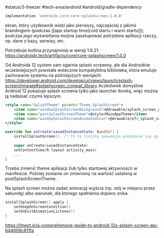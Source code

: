#status/3-freezer
#tech-area/android
#android/gradle-dependency 

```groovy
implementation 'androidx.core:core-splashscreen:1.0.0'
```

ekran, który użytkownik widzi jako pierwszy, najczęściej z jakimś brandingiem (podczas [[app startup time|cold startu i warm startu]]); podczas jego wyświetlania można zasetupować potrzebne aplikacji rzeczy, np. dane z bazy, serwisy, etc.

Potrzebuje kotlina przynajmniej w wersji 1.6.21:
https://androidx.tech/artifacts/core/core-splashscreen/1.0.0

Od Androida 12 system sam ogarnia splash screeeny, ale dla Androidów wcześniejszych powstała wstecznie kompatybilna biblioteka, która emuluje zachowanie systemu na późniejszych wersjach: https://developer.android.com/develop/ui/views/launch/splash-screen/migrate#splashscreen_compat_library
Aczkolwiek domyślnie Android 12 pokazuje splash screena tylko jako launcher ikonkę, więc można ją nadpisać czymś lepszym.


```xml
<style name="SplashTheme" parent="Theme.SplashScreen">  
    <item name="windowSplashScreenBackground">@drawable/splash_screen_gradient</item>  
    <item name="postSplashScreenTheme">@style/MainAppTheme</item>  
    <item name="windowSplashScreenAnimatedIcon">@drawable/efr_splash_screen</item>  
</style>
```

```kotlin
override fun onCreate(savedInstanceState: Bundle?) {  
    installSplashScreen()  /* To ta linijka spowoduje pokazanie się splash creenu i jego zniknięcie. */
  
    super.onCreate(savedInstanceState)  
    setContentView(R.layout.activity_main)
    ...
}
```

Trzeba zmienić theme aplikacji (lub tylko startowej aktywności) w manifeście. Później zostanie on zmieniony na wartość ustaloną w postSplashScreenTheme.

Na splash screen można zadać animację wyjścia (np. stój w miejscu przez sekundę) albo warunek, dla którego spełnienia dopiero znika.
```kotlin
installSplashScreen().apply {   
	setKeepOnScreenCondition()  
    setOnExitAnimationListener()  
}
```

https://itnext.io/a-comprehensive-guide-to-android-12s-splash-screen-api-644609c811fa
